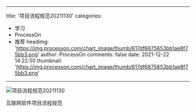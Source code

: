 
---
title: '项目流程规范20211130'
categories: 
 - 学习
 - ProcessOn
 - 推荐
headimg: 'https://img.processon.com/chart_image/thumb/617df6875653bb1ae8f75bb3.png'
author: ProcessOn
comments: false
date: 2021-12-22 14:22:50
thumbnail: 'https://img.processon.com/chart_image/thumb/617df6875653bb1ae8f75bb3.png'
---

<div>   
<img class="thumb" alt="项目流程规范20211130" src="https://img.processon.com/chart_image/thumb/617df6875653bb1ae8f75bb3.png" referrerpolicy="no-referrer">
<p>互联网软件项目流程规范</p>  
</div>
            